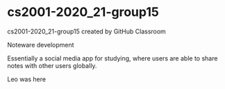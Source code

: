 # cs2001-2020_21-group15
cs2001-2020_21-group15 created by GitHub Classroom


Noteware development

Essentially a social media app for studying, where users are able to share notes with other users globally.


Leo was here